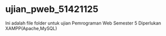# ujian_pweb_51421125
Ini adalah file folder untuk ujian Pemrograman Web Semester 5 
Diperlukan XAMPP(Apache,MySQL)
